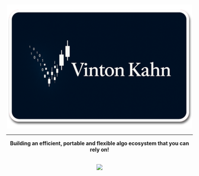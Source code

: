 <div align="center">
<a href="https://vintonkahn.github.io" target="_blank" rel="noopener noreferrer">
	<img src="assets/logo.png" width="500px"/>
</a>

---

**Building an efficient, portable and flexible algo ecosystem that you can rely on!**
<div align="center">
<br/>
<!--   [![Vinton Kahn](https://img.shields.io/badge/Vinton_Kahn-Virox_Edge-lightblue)](https://github.com/VintonKahn)   -->
<!--   <a href="https://discord.gg/VintonKahn"><img src="https://img.shields.io/discord/123456789012345678.svg?style=flat&label=Join%20Community&color=7289DA" alt="Join Community Badge"/></a>   -->
<a href="https://twitter.com/vintonkahn" ><img src="https://img.shields.io/twitter/follow/VintonKahn.svg?style=social" /> </a>

</div>
<div align="left">
</div>
